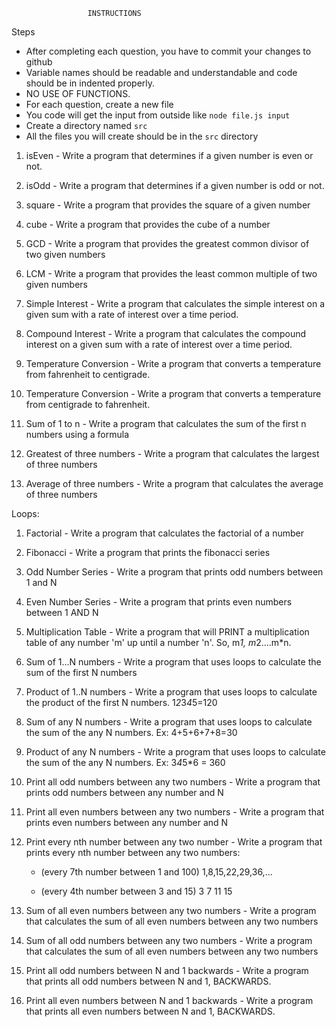          	 	 	 INSTRUCTIONS
	 	 	 	
Steps
* After completing each question, you have to commit your changes to github
* Variable names should be readable and understandable and code should be in indented properly.
* NO USE OF FUNCTIONS.
* For each question, create a new file
* You code will get the input from outside like ``node file.js input``
* Create a directory named `src`
* All the files you will create should be in the `src` directory

1. isEven - Write a program that determines if a given number is even or not. 

2. isOdd - Write a program that determines if a given number is odd or not.

3. square - Write a program that provides the square of a given number

4. cube - Write a program that provides the cube of a number

5. GCD - Write a program that provides the greatest common divisor of two given numbers

6. LCM - Write a program that provides the least common multiple of two given numbers

7. Simple Interest - Write a program that calculates the simple interest on a given sum with a rate of interest over a time period.

8. Compound Interest - Write a program that calculates the compound interest on a given sum with a rate of interest over a time period.

9. Temperature Conversion - Write a program that converts a temperature from fahrenheit to centigrade.

10. Temperature Conversion - Write a program that converts a temperature from centigrade to fahrenheit.

11. Sum of 1 to n - Write a program that calculates the sum of the first n numbers using a formula

12. Greatest of three numbers - Write a program that calculates the largest of three numbers

13. Average of three numbers - Write a program that calculates the average of three numbers

Loops:

1. Factorial - Write a program that calculates the factorial of a number

2. Fibonacci - Write a program that prints the fibonacci series

3. Odd Number Series - Write a program that prints odd numbers between 1 and N

4. Even Number Series - Write a program that prints even numbers between 1 AND N

5. Multiplication Table - Write a program that will PRINT a multiplication table of any number 'm' up until a number 'n'. So, m*1, m*2....m*n.

6. Sum of 1...N numbers - Write a program that uses loops to calculate the sum of the first N numbers

7. Product of 1..N numbers - Write a program that uses loops to calculate the product of the first N numbers. 1*2*3*4*5=120

8. Sum of any N numbers - Write a program that uses loops to calculate the sum of the any N numbers. Ex: 4+5+6+7+8=30

9. Product of any N numbers - Write a program that uses loops to calculate the sum of the any N numbers. Ex: 3*4*5*6 = 360

10. Print all odd numbers between any two numbers - Write a program that prints odd numbers between any number and N

11. Print all even numbers between any two numbers - Write a program that prints even numbers between any number and N

12. Print every nth number between any two number - Write a program that prints every nth number between any two numbers:
     - (every 7th number between 1 and 100) 1,8,15,22,29,36,...

     - (every 4th number between 3 and 15) 3 7 11 15

13. Sum of all even numbers between any two numbers - Write a program that calculates the sum of all even numbers between any two numbers

14. Sum of all odd numbers between any two numbers - Write a program that calculates the sum of all even numbers between any two numbers

15. Print all odd numbers between N and 1 backwards - Write a program that prints all odd numbers between N and 1, BACKWARDS.

16. Print all even numbers between N and 1 backwards - Write a program that prints all even numbers between N and 1, BACKWARDS.